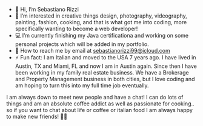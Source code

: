 - 👋 Hi, I’m Sebastiano Rizzi
- 👀 I’m interested in creative things design, photography, videography, painting, fashion, cooking, and that is what got me into coding, more specifically wanting to become a web developer!
- 💻 I’m currently finishing my Java certificationa and working on some personal projects which will be added in my portfolio.
- 📧 How to reach me by email at sebastianorizzi99@icloud.com
- ⚡ Fun fact: I am Italian and moved to the USA 7 years ago. I have lived in Austin, TX and Miami, FL and now I am in Austin again. Since then I have been working in my family real estate business. We have a Brokerage and Property Management business in both cities, but I love coding and am hoping to turn this into my full time job eventually.

I am always down to meet new people and have a chat! I can do lots of things and am an absolute coffee addict as well as passionate for cooking.. so if you want to chat about life or coffee or italian food I am always happy to make new friends! 👍🏻

